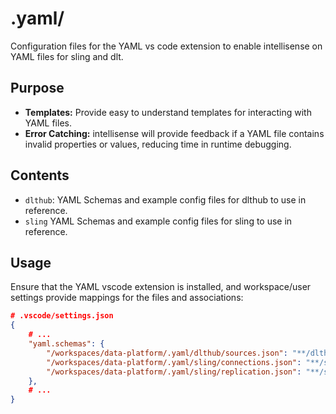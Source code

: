 # .yaml/

Configuration files for the YAML vs code extension to enable intellisense on YAML files
for sling and dlt.

## Purpose

- **Templates:** Provide easy to understand templates for interacting with YAML files.
- **Error Catching:** intellisense will provide feedback if a YAML file contains
    invalid properties or values, reducing time in runtime debugging.

## Contents

- `dlthub`: YAML Schemas and example config files for dlthub to use in reference.
- `sling` YAML Schemas and example config files for sling to use in reference.

## Usage

Ensure that the YAML vscode extension is installed, and workspace/user settings provide
mappings for the files and associations:

```json
# .vscode/settings.json
{
    # ...
    "yaml.schemas": {
        "/workspaces/data-platform/.yaml/dlthub/sources.json": "**/dlthub/**/*.yaml",
        "/workspaces/data-platform/.yaml/sling/connections.json": "**/sling/**/connections.yaml",
        "/workspaces/data-platform/.yaml/sling/replication.json": "**/sling/**/*replication*.yaml"
    },
    # ...
}
``` 